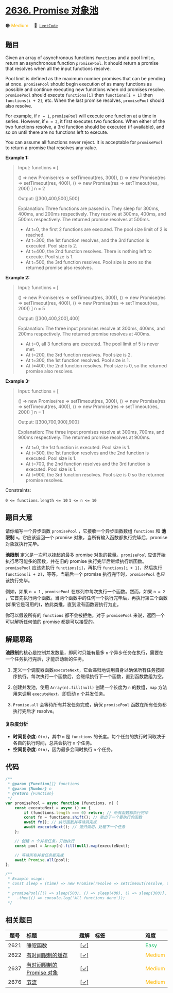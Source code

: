 # [2636. Promise 对象池](https://leetcode.com/problems/promise-pool)

🟠 <font color=#ffb800>Medium</font>&emsp; 🔗&ensp;[`LeetCode`](https://leetcode.com/problems/promise-pool)

## 题目

Given an array of asynchronous functions `functions` and a pool limit `n`, return an asynchronous function `promisePool`. It should return a promise that resolves when all the input functions resolve.

Pool limit is defined as the maximum number promises that can be pending at once. `promisePool` should begin execution of as many functions as possible and continue executing new functions when old promises resolve. `promisePool` should execute `functions[i]` then `functions[i + 1]` then `functions[i + 2]`, etc. When the last promise resolves, `promisePool` should also resolve.

For example, if `n = 1`, `promisePool` will execute one function at a time in series. However, if `n = 2`, it first executes two functions. When either of the two functions resolve, a 3rd function should be executed (if available), and so on until there are no functions left to execute.

You can assume all functions never reject. It is acceptable for `promisePool` to return a promise that resolves any value.

**Example 1:**

> Input:
> functions = [
>
> () => new Promise(res => setTimeout(res, 300)),
> () => new Promise(res => setTimeout(res, 400)),
> () => new Promise(res => setTimeout(res, 200))
> ]
> n = 2
>
> Output: [[300,400,500],500]
>
> Explanation:
> Three functions are passed in. They sleep for 300ms, 400ms, and 200ms respectively.
> They resolve at 300ms, 400ms, and 500ms respectively. The returned promise resolves at 500ms.
>
> - At t=0, the first 2 functions are executed. The pool size limit of 2 is reached.
> - At t=300, the 1st function resolves, and the 3rd function is executed. Pool size is 2.
> - At t=400, the 2nd function resolves. There is nothing left to execute. Pool size is 1.
> - At t=500, the 3rd function resolves. Pool size is zero so the returned promise also resolves.

**Example 2:**

> Input:
> functions = [
>
> () => new Promise(res => setTimeout(res, 300)),
> () => new Promise(res => setTimeout(res, 400)),
> () => new Promise(res => setTimeout(res, 200))
> ]
> n = 5
>
> Output: [[300,400,200],400]
>
> Explanation:
> The three input promises resolve at 300ms, 400ms, and 200ms respectively.
> The returned promise resolves at 400ms.
>
> - At t=0, all 3 functions are executed. The pool limit of 5 is never met.
> - At t=200, the 3rd function resolves. Pool size is 2.
> - At t=300, the 1st function resolved. Pool size is 1.
> - At t=400, the 2nd function resolves. Pool size is 0, so the returned promise also resolves.

**Example 3:**

> Input:
> functions = [
>
> () => new Promise(res => setTimeout(res, 300)),
> () => new Promise(res => setTimeout(res, 400)),
> () => new Promise(res => setTimeout(res, 200))
> ]
> n = 1
>
> Output: [[300,700,900],900]
>
> Explanation:
> The three input promises resolve at 300ms, 700ms, and 900ms respectively.
> The returned promise resolves at 900ms.
>
> - At t=0, the 1st function is executed. Pool size is 1.
> - At t=300, the 1st function resolves and the 2nd function is executed. Pool size is 1.
> - At t=700, the 2nd function resolves and the 3rd function is executed. Pool size is 1.
> - At t=900, the 3rd function resolves. Pool size is 0 so the returned promise resolves.

Constraints:

`0 <= functions.length <= 10`
`1 <= n <= 10`

## 题目大意

请你编写一个异步函数 `promisePool` ，它接收一个异步函数数组 `functions` 和 **池限制** `n`。它应该返回一个 promise 对象，当所有输入函数都执行完毕后，promise 对象就执行完毕。

**池限制** 定义是一次可以挂起的最多 promise 对象的数量。`promisePool` 应该开始执行尽可能多的函数，并在旧的 promise 执行完毕后继续执行新函数。`promisePool` 应该先执行 `functions[i]`，再执行 `functions[i + 1]`，然后执行 `functions[i + 2]`，等等。当最后一个 promise 执行完毕时，`promisePool` 也应该执行完毕。

例如，如果 `n = 1` , `promisePool` 在序列中每次执行一个函数。然而，如果 `n = 2` ，它首先执行两个函数。当两个函数中的任何一个执行完毕后，再执行第三个函数(如果它是可用的)，依此类推，直到没有函数要执行为止。

你可以假设所有的 `functions` 都不会被拒绝。对于 `promisePool` 来说，返回一个可以解析任何值的 promise 都是可以接受的。

## 解题思路

**池限制**的核心是控制并发数量，即同时只能有最多 `n` 个异步任务在执行，需要在一个任务执行完后，才能启动新的任务。

1. 定义一个调度器函数`executeNext`，它会递归地调用自身以确保所有任务按顺序执行。每次执行一个函数后，会继续执行下一个函数，直到函数数组为空。

2. 创建并发池，使用 `Array(n).fill(null)` 创建一个长度为 `n` 的数组，`map` 方法用来调用 `executeNext`，即启动 `n` 个并发任务。
3. `Promise.all` 会等待所有并发任务完成，确保 `promisePool` 函数在所有任务都执行完后才 resolve。

#### 复杂度分析

- **时间复杂度**: `O(m)`，其中 `m` 是 `functions` 的长度。每个任务的执行时间取决于各自的执行时间，总共会执行 `m` 个任务。
- **空间复杂度**: `O(n)`，因为最多会同时执行 `n` 个任务。

## 代码

```javascript
/**
 * @param {Function[]} functions
 * @param {Number} n
 * @return {Function}
 */
var promisePool = async function (functions, n) {
	const executeNext = async () => {
		if (functions.length === 0) return; // 所有函数都执行完毕
		const fn = functions.shift(); // 取出下一个要执行的函数
		await fn(); // 执行函数并等待其完成
		await executeNext(); // 递归调用，处理下一个任务
	};

	// 创建 n 个并发任务，开始执行
	const pool = Array(n).fill(null).map(executeNext);

	// 等待所有并发任务都完成
	await Promise.all(pool);
};

/**
 * Example usage:
 * const sleep = (time) => new Promise(resolve => setTimeout(resolve, time));
 *
 * promisePool([() => sleep(500), () => sleep(400), () => sleep(300)], 2)
 *   .then(() => console.log('All functions done'));
 */
```

## 相关题目

<!-- prettier-ignore -->
| 题号 | 标题 | 题解 | 标签 | 难度 |
| :------: | :------ | :------: | :------ | :------ |
| 2621 | [睡眠函数](https://leetcode.com/problems/sleep) | [[✓]](/leetcode/problem/2621.md) |  | <font color=#15bd66>Easy</font> |
| 2622 | [有时间限制的缓存](https://leetcode.com/problems/cache-with-time-limit) | [[✓]](/leetcode/problem/2622.md) |  | <font color=#ffb800>Medium</font> |
| 2637 | [有时间限制的 Promise 对象](https://leetcode.com/problems/promise-time-limit) | [[✓]](/leetcode/problem/2637.md) |  | <font color=#ffb800>Medium</font> |
| 2676 | [节流](https://leetcode.com/problems/throttle) | [[✓]](/leetcode/problem/2676.md) |  | <font color=#ffb800>Medium</font> |

<style>
.blue {
    background-color: #096dd9;
    padding: 0.25rem 0.5rem;
    margin: 0;
    font-size: 0.85em;
    border-radius: 3px;
    color: white;
    font-weight: 500;
}
table th:first-of-type { width: 10%; }
table th:nth-of-type(2) { width: 35%; }
table th:nth-of-type(3) { width: 10%; }
table th:nth-of-type(4) { width: 35%; }
table th:nth-of-type(5) { width: 10%; }
</style>
